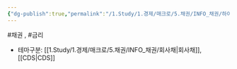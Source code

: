 ```yaml
---
{"dg-publish":true,"permalink":"/1.Study/1.경제/매크로/5.채권/INFO_채권/하이일드채권/","created":"2024-11-20T21:02:27.402+09:00","updated":"2025-06-03T20:07:19.953+09:00"}
---
```


#채권 , #금리 



- 테마구분: [[1.Study/1.경제/매크로/5.채권/INFO_채권/회사채\|회사채]], [[CDS\|CDS]]